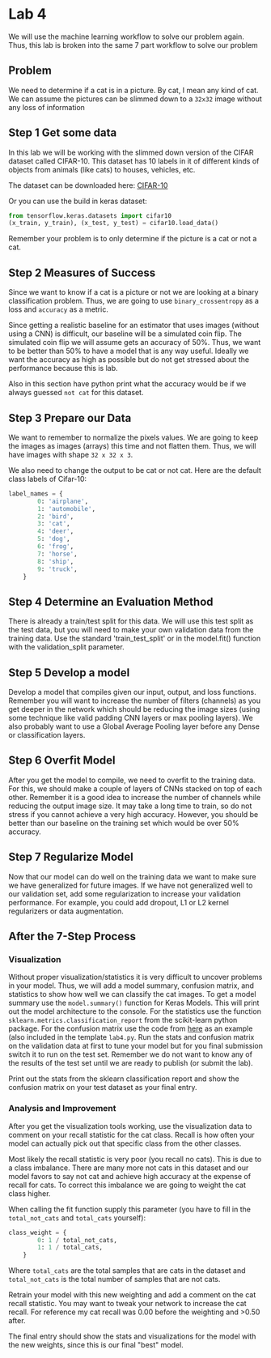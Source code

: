 # Lab 4
We will use the machine learning workflow to solve our problem again. Thus, this lab is broken into the same 7 part workflow to solve our problem
## Problem 
We need to determine if a cat is in a picture. By cat, I mean any kind of cat. We can assume the pictures can be slimmed down to a `32x32` image without any loss of information

## Step 1 Get some data
In this lab we will be working with the slimmed down version of the CIFAR dataset called CIFAR-10. This dataset has 10 labels in it of different kinds of objects from animals (like cats) to houses, vehicles, etc. 

The dataset can be downloaded here:
[CIFAR-10](https://www.cs.toronto.edu/~kriz/cifar.html)

Or you can use the build in keras dataset:
```python
from tensorflow.keras.datasets import cifar10
(x_train, y_train), (x_test, y_test) = cifar10.load_data()
```
Remember your problem is to only determine if the picture is a cat or not a cat.

## Step 2 Measures of Success
Since we want to know if a cat is a picture or not we are looking at a binary classification problem. Thus, we are going to use `binary_crossentropy` as a loss and `accuracy` as a metric.

Since getting a realistic baseline for an estimator that uses images (without using a CNN) is difficult, our baseline will be a simulated coin flip. The simulated coin flip we will assume gets an accuracy of 50%. Thus, we want to be better than 50% to have a model that is any way useful. Ideally we want the accuracy as high as possible but do not get stressed about the performance because this is lab. 

Also in this section have python print what the accuracy would be if we always guessed `not cat` for this dataset.

## Step 3 Prepare our Data
We want to remember to normalize the pixels values. We are going to keep the images as images (arrays) this time and not flatten them. Thus, we will have images with shape `32 x 32 x 3`.

We also need to change the output to be cat or not cat. Here are the default class labels of Cifar-10:
```python
label_names = {
        0: 'airplane',
        1: 'automobile',
        2: 'bird',
        3: 'cat',
        4: 'deer',
        5: 'dog',
        6: 'frog',
        7: 'horse',
        8: 'ship',
        9: 'truck',
    }
```

## Step 4 Determine an Evaluation Method
There is already a train/test split for this data. We will use this test split as the test data, but you will need to make your own validation data from the training data.
Use the standard 'train_test_split' or in the model.fit() function with the validation_split parameter. 

## Step 5 Develop a model
Develop a model that compiles given our input, output, and loss functions. Remember you will want to increase the number of filters (channels) as you get deeper in the network which should be reducing the image sizes (using some technique like valid padding CNN layers or max pooling layers). We also probably want to use a Global Average Pooling layer before any Dense or classification layers.

## Step 6 Overfit Model
After you get the model to compile, we need to overfit to the training data. For this, we should make a couple of layers of CNNs stacked on top of each other. Remember it is a good idea to increase the number of channels while reducing the output image size. It may take a long time to train, so do not stress if you cannot achieve a very high accuracy. However, you should be better than our baseline on the training set which would be over 50% accuracy. 

## Step 7 Regularize Model
Now that our model can do well on the training data we want to make sure we have generalized for future images. If we have not generalized well to our validation set, add some regularization to increase your validation performance. For example, you could add dropout, L1 or L2 kernel regularizers or data augmentation. 

## After the 7-Step Process
### Visualization
Without proper visualization/statistics it is very difficult to uncover problems in your model. Thus, we will add a model summary, confusion matrix, and statistics to show how well we can classify the cat images. 
To get a model summary use the `model.summary()` function for Keras Models. This will print out the model architecture to the console.
For the statistics use the function `sklearn.metrics.classification_report` from the scikit-learn python package. 
For the confusion matrix use the code from [here](https://scikit-learn.org/stable/auto_examples/model_selection/plot_confusion_matrix.html) as an example (also included in the template `lab4.py`. Run the stats and confusion matrix on the validation data at first to tune your model but for you final submission switch it to run on the test set. Remember we do not want to know any of the results of the test set until we are ready to publish (or submit the lab).

Print out the stats from the sklearn classification report and show the confusion matrix on your test dataset as your final entry. 

### Analysis and Improvement
After you get the visualization tools working, use the visualization data to comment on your recall statistic for the cat class. Recall is how often your model can actually pick out that specific class from the other classes. 

Most likely the recall statistic is very poor (you recall no cats). This is due to a class imbalance. There are many more not cats in this dataset and our model favors to say not cat and achieve high accuracy at the expense of recall for cats. To correct this imbalance we are going to weight the cat class higher. 

When calling the fit function supply this parameter (you have to fill in the `total_not_cats` and `total_cats` yourself):
```python
class_weight = {
        0: 1 / total_not_cats,
        1: 1 / total_cats,
    }
```
Where `total_cats` are the total samples that are cats in the dataset and `total_not_cats` is the total number of samples that are not cats.

Retrain your model with this new weighting and add a comment on the cat recall statistic. You may want to tweak your network to increase the cat recall. For reference my cat recall was 0.00 before the weighting and >0.50 after.  

The final entry should show the stats and visualizations for the model with the new weights, since this is our final "best" model.   
